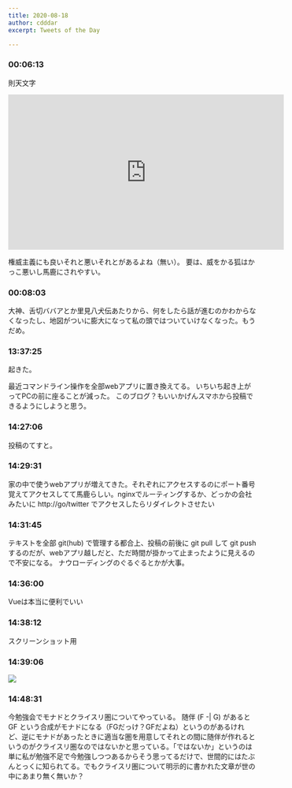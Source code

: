 ```yaml
---
title: 2020-08-18
author: cdddar
excerpt: Tweets of the Day

---
```


### 00:06:13

則天文字

<iframe width="560" height="315" src="https://www.youtube.com/embed/JvtepJZUe90" frameborder="0" allow="accelerometer; autoplay; encrypted-media; gyroscope; picture-in-picture" allowfullscreen></iframe>

権威主義にも良いそれと悪いそれとがあるよね（無い）。
要は、威をかる狐はかっこ悪いし馬鹿にされやすい。

### 00:08:03

大神、舌切ババアとか里見八犬伝あたりから、何をしたら話が進むのかわからなくなったし、地図がついに膨大になって私の頭ではついていけなくなった。もうだめ。

### 13:37:25

起きた。

最近コマンドライン操作を全部webアプリに置き換えてる。
いちいち起き上がってPCの前に座ることが減った。
このブログ？もいいかげんスマホから投稿できるようにしようと思う。

### 14:27:06

投稿のてすと。

### 14:29:31

家の中で使うwebアプリが増えてきた。それぞれにアクセスするのにポート番号覚えてアクセスしてて馬鹿らしい。nginxでルーティングするか、どっかの会社みたいに http://go/twitter でアクセスしたらリダイレクトさせたい

### 14:31:45

テキストを全部 git(hub) で管理する都合上、投稿の前後に git pull して git push するのだが、webアプリ越しだと、ただ時間が掛かって止まったように見えるので不安になる。
ナウローディングのぐるぐるとかが大事。

### 14:36:00

Vueは本当に便利でいい

### 14:38:12

スクリーンショット用

### 14:39:06

![](https://i.imgur.com/um6xFqj.png)

### 14:48:31

今勉強会でモナドとクライスリ圏についてやっている。
随伴 (F -| G) があると GF という合成がモナドになる（FGだっけ？GFだよね）というのがあるけれど、逆にモナドがあったときに適当な圏を用意してそれとの間に随伴が作れるというのがクライスリ圏なのではないかと思っている。「ではないか」というのは単に私が勉強不足で今勉強しつつあるからそう思ってるだけで、世間的にはたぶんとっくに知られてる。でもクライスリ圏について明示的に書かれた文章が世の中にあまり無く無いか？
